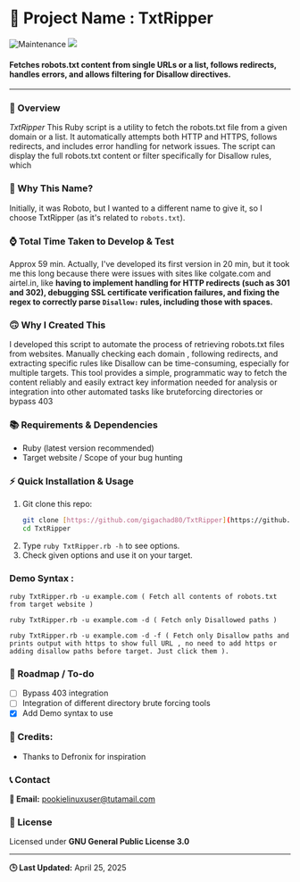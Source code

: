 
🚀 Project Name : TxtRipper
===============

![Maintenance](https://img.shields.io/badge/Maintained%3F-yes-purple.svg)
<a href="https://github.com/gigachad80/grep-backURLs/issues"><img src="https://img.shields.io/badge/contributions-welcome-brightgreen.svg?style=flat"></a>

#### Fetches robots.txt content from single URLs or a list, follows redirects, handles errors, and allows filtering for Disallow directives.

---

### 📌 Overview

 *_TxtRipper_* This Ruby script is a utility to fetch the robots.txt file from a given domain or a list. It automatically attempts both HTTP and HTTPS, follows redirects, and includes error handling for network issues. The script can display the full robots.txt content or filter specifically for Disallow rules, which 

### 🤔 Why This Name?

Initially, it was Roboto, but I wanted to a different name to give it, so I choose TxtRipper (as it's related to `robots.txt`).

### ⌚ Total Time Taken to Develop & Test

Approx 59 min. Actually, I've developed its first version in 20 min, but it took me this long because there were issues with sites like colgate.com and airtel.in, like **having to implement handling for HTTP redirects (such as 301 and 302), debugging SSL certificate verification failures, and fixing the regex to correctly parse `Disallow:` rules, including those with spaces.**

### 🙃 Why I Created This

I developed this script to automate the process of retrieving robots.txt files from websites. Manually checking each domain , following redirects, and extracting specific rules like Disallow can be time-consuming, especially for multiple targets. This tool provides a simple, programmatic way to fetch the content reliably and easily extract key information needed for analysis or integration into other automated tasks like bruteforcing directories or bypass 403

### 📚 Requirements & Dependencies

* Ruby (latest version recommended)
* Target website / Scope of your bug hunting

### ⚡ Quick Installation & Usage

1.  Git clone this repo:
    ```bash
    git clone [https://github.com/gigachad80/TxtRipper](https://github.com/gigchad80/TxtRipper)
    cd TxtRipper
    ```
2.  Type `ruby TxtRipper.rb -h` to see options.
3.  Check given options and use it on your target.

### Demo Syntax : 
```
ruby TxtRipper.rb -u example.com ( Fetch all contents of robots.txt from target website )
```
```
ruby TxtRipper.rb -u example.com -d ( Fetch only Disallowed paths )
```
```
ruby TxtRipper.rb -u example.com -d -f ( Fetch only Disallow paths and prints output with https to show full URL , no need to add https or adding disallow paths before target. Just click them ).
```

### 📝 Roadmap / To-do

-   [ ] Bypass 403 integration
-   [ ] Integration of different directory brute forcing tools
-   [x] Add Demo syntax to use 

### 💓 Credits:

* Thanks to Defronix for inspiration 

### 📞 Contact

**📧 Email:** pookielinuxuser@tutamail.com

### 📄 License

Licensed under **GNU General Public License 3.0**

---

**🕒 Last Updated:** April 25, 2025
